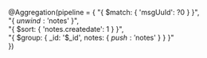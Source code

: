   @Aggregation(pipeline = {
            "{ $match: { 'msgUuId': ?0 } }",              
            "{ $unwind: '$notes' }",                      
            "{ $sort: { 'notes.createdate': 1 } }",      
            "{ $group: { _id: '$_id', notes: { $push: '$notes' } } }"  
    })

